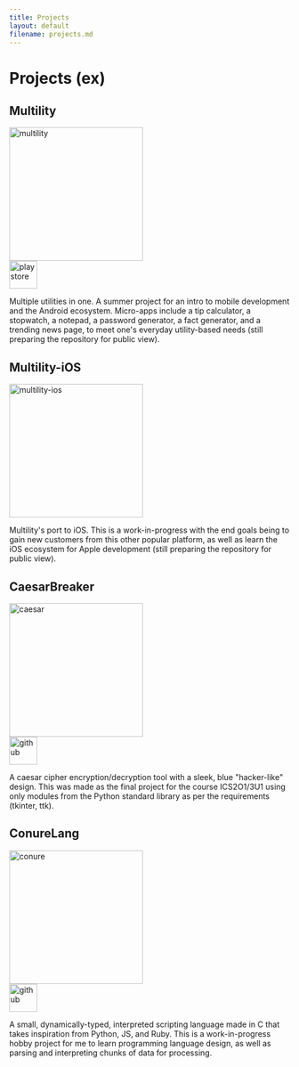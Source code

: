 ```yaml
---
title: Projects
layout: default
filename: projects.md
--- 
```


# Projects (ex)

## Multility

<img src="https://cdn.discordapp.com/attachments/342481673822404608/759255355640250409/Eecn-40X0AQsrrX.png" alt="multility" width="240"/>
<br/>
<a href="https://play.google.com/store/apps/details?id=com.matdevtech.multility">
  <img src="https://cdn.discordapp.com/attachments/342481673822404608/759267746793652244/PinClipart.com_green-clipart_1329856.png" alt="playstore" width="50"/>
</a>

Multiple utilities in one. A summer project for an intro to mobile development and the Android ecosystem. Micro-apps include a tip calculator, a stopwatch, a notepad, a password generator, a fact generator, and a trending news page, to meet one's everyday utility-based needs (still preparing the repository for public view).

## Multility-iOS

<img src="https://cdn.discordapp.com/attachments/342481673822404608/759256996540842034/mult.png" alt="multility-ios" width="240"/>

Multility's port to iOS. This is a work-in-progress with the end goals being to gain new customers from this other popular platform, as well as learn the iOS ecosystem for Apple development (still preparing the repository for public view).

## CaesarBreaker

<img src="https://cdn.discordapp.com/attachments/342481673822404608/759253719774003270/code.png" alt="caesar" width="240"/>
<br/>
<a href="https://github.com/MichaelSDavid/CodeBreaker-ISU">
  <img src="https://cdn.discordapp.com/attachments/342481673822404608/759268237577158716/github_circle_black-512.png" alt="github" width="50"/>
</a>

A caesar cipher encryption/decryption tool with a sleek, blue "hacker-like" design. This was made as the final project for the course ICS2O1/3U1 using only modules from the Python standard library as per the requirements (tkinter, ttk).

## ConureLang

<img src="https://cdn.discordapp.com/attachments/342481673822404608/759242669582319626/icon-1080px.png" alt="conure" width="240"/>
<br/>
<a href="https://github.com/MichaelSDavid/conure-lang">
  <img src="https://cdn.discordapp.com/attachments/342481673822404608/759268237577158716/github_circle_black-512.png" alt="github" width="50"/>
</a>

A small, dynamically-typed, interpreted scripting language made in C that takes inspiration from Python, JS, and Ruby. This is a work-in-progress hobby project for me to learn programming language design, as well as parsing and interpreting chunks of data for processing. 
